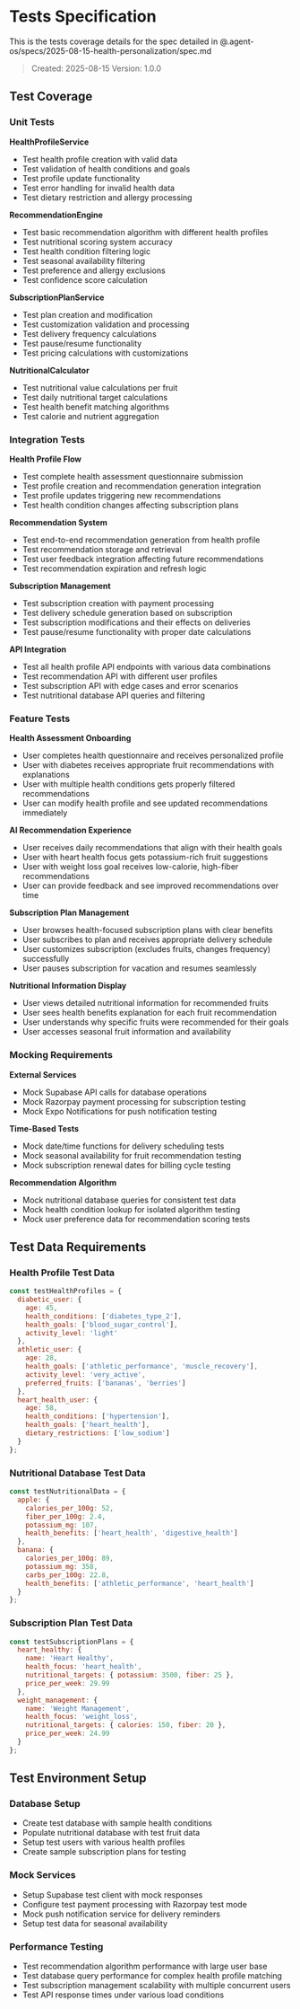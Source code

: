 # Tests Specification

This is the tests coverage details for the spec detailed in @.agent-os/specs/2025-08-15-health-personalization/spec.md

> Created: 2025-08-15
> Version: 1.0.0

## Test Coverage

### Unit Tests

**HealthProfileService**
- Test health profile creation with valid data
- Test validation of health conditions and goals
- Test profile update functionality
- Test error handling for invalid health data
- Test dietary restriction and allergy processing

**RecommendationEngine**
- Test basic recommendation algorithm with different health profiles
- Test nutritional scoring system accuracy
- Test health condition filtering logic
- Test seasonal availability filtering
- Test preference and allergy exclusions
- Test confidence score calculation

**SubscriptionPlanService**
- Test plan creation and modification
- Test customization validation and processing
- Test delivery frequency calculations
- Test pause/resume functionality
- Test pricing calculations with customizations

**NutritionalCalculator**
- Test nutritional value calculations per fruit
- Test daily nutritional target calculations
- Test health benefit matching algorithms
- Test calorie and nutrient aggregation

### Integration Tests

**Health Profile Flow**
- Test complete health assessment questionnaire submission
- Test profile creation and recommendation generation integration
- Test profile updates triggering new recommendations
- Test health condition changes affecting subscription plans

**Recommendation System**
- Test end-to-end recommendation generation from health profile
- Test recommendation storage and retrieval
- Test user feedback integration affecting future recommendations
- Test recommendation expiration and refresh logic

**Subscription Management**
- Test subscription creation with payment processing
- Test delivery schedule generation based on subscription
- Test subscription modifications and their effects on deliveries
- Test pause/resume functionality with proper date calculations

**API Integration**
- Test all health profile API endpoints with various data combinations
- Test recommendation API with different user profiles
- Test subscription API with edge cases and error scenarios
- Test nutritional database API queries and filtering

### Feature Tests

**Health Assessment Onboarding**
- User completes health questionnaire and receives personalized profile
- User with diabetes receives appropriate fruit recommendations with explanations
- User with multiple health conditions gets properly filtered recommendations
- User can modify health profile and see updated recommendations immediately

**AI Recommendation Experience**
- User receives daily recommendations that align with their health goals
- User with heart health focus gets potassium-rich fruit suggestions
- User with weight loss goal receives low-calorie, high-fiber recommendations
- User can provide feedback and see improved recommendations over time

**Subscription Plan Management**
- User browses health-focused subscription plans with clear benefits
- User subscribes to plan and receives appropriate delivery schedule
- User customizes subscription (excludes fruits, changes frequency) successfully
- User pauses subscription for vacation and resumes seamlessly

**Nutritional Information Display**
- User views detailed nutritional information for recommended fruits
- User sees health benefits explanation for each fruit recommendation
- User understands why specific fruits were recommended for their goals
- User accesses seasonal fruit information and availability

### Mocking Requirements

**External Services**
- Mock Supabase API calls for database operations
- Mock Razorpay payment processing for subscription testing
- Mock Expo Notifications for push notification testing

**Time-Based Tests**
- Mock date/time functions for delivery scheduling tests
- Mock seasonal availability for fruit recommendation testing
- Mock subscription renewal dates for billing cycle testing

**Recommendation Algorithm**
- Mock nutritional database queries for consistent test data
- Mock health condition lookup for isolated algorithm testing
- Mock user preference data for recommendation scoring tests

## Test Data Requirements

### Health Profile Test Data
```javascript
const testHealthProfiles = {
  diabetic_user: {
    age: 45,
    health_conditions: ['diabetes_type_2'],
    health_goals: ['blood_sugar_control'],
    activity_level: 'light'
  },
  athletic_user: {
    age: 28,
    health_goals: ['athletic_performance', 'muscle_recovery'],
    activity_level: 'very_active',
    preferred_fruits: ['bananas', 'berries']
  },
  heart_health_user: {
    age: 58,
    health_conditions: ['hypertension'],
    health_goals: ['heart_health'],
    dietary_restrictions: ['low_sodium']
  }
};
```

### Nutritional Database Test Data
```javascript
const testNutritionalData = {
  apple: {
    calories_per_100g: 52,
    fiber_per_100g: 2.4,
    potassium_mg: 107,
    health_benefits: ['heart_health', 'digestive_health']
  },
  banana: {
    calories_per_100g: 89,
    potassium_mg: 358,
    carbs_per_100g: 22.8,
    health_benefits: ['athletic_performance', 'heart_health']
  }
};
```

### Subscription Plan Test Data
```javascript
const testSubscriptionPlans = {
  heart_healthy: {
    name: 'Heart Healthy',
    health_focus: 'heart_health',
    nutritional_targets: { potassium: 3500, fiber: 25 },
    price_per_week: 29.99
  },
  weight_management: {
    name: 'Weight Management',
    health_focus: 'weight_loss',
    nutritional_targets: { calories: 150, fiber: 20 },
    price_per_week: 24.99
  }
};
```

## Test Environment Setup

### Database Setup
- Create test database with sample health conditions
- Populate nutritional database with test fruit data
- Setup test users with various health profiles
- Create sample subscription plans for testing

### Mock Services
- Setup Supabase test client with mock responses
- Configure test payment processing with Razorpay test mode
- Mock push notification service for delivery reminders
- Setup test data for seasonal availability

### Performance Testing
- Test recommendation algorithm performance with large user base
- Test database query performance for complex health profile matching
- Test subscription management scalability with multiple concurrent users
- Test API response times under various load conditions